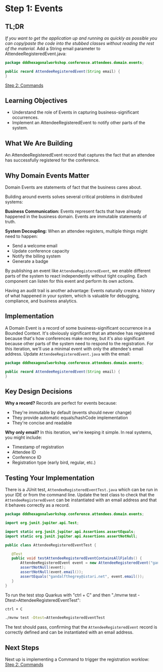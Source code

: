 # Step 1: Events

## TL;DR

_If you want to get the application up and running as quickly as possible you can copy/paste the code into the stubbed classes without reading the rest of the material._
Add a String email parameter to AttendeeRegisteredEvent.java:

```java
package dddhexagonalworkshop.conference.attendees.domain.events;

public record AttendeeRegisteredEvent(String email) {
}
```

[Step 2: Commands](02-Commands.md)

## Learning Objectives

- Understand the role of Events in capturing business-significant occurrences.
- Implement an AttendeeRegisteredEvent to notify other parts of the system.

## What We Are Building

An AttendeeRegisteredEvent record that captures the fact that an attendee has successfully registered for the conference.

## Why Domain Events Matter

Domain Events are statements of fact that the business cares about.

Building around events solves several critical problems in distributed systems:

**Business Communication:** Events represent facts that have already happened in the business domain. Events are immutable statements of truth.

**System Decoupling:** When an attendee registers, multiple things might need to happen:
- Send a welcome email
- Update conference capacity
- Notify the billing system
- Generate a badge

By publishing an event like `AttendeeRegisteredEvent`, we enable different parts of the system to react independently without tight coupling. Each component can listen for this event and perform its own actions.

Having an audit trail is another advantage: Events naturally create a history of what happened in your system, which is valuable for debugging, compliance, and business analytics.

## Implementation

A Domain Event is a record of some business-significant occurrence in a Bounded Context. It's obviously significant that an attendee has registered because that's how conferences make money, but it's also significant because other parts of the system need to respond to the registration.
For this iteration, we'll use a minimal event with only the attendee's email address. Update  `AttendeeRegisteredEvent.java` with the email:

```java
package dddhexagonalworkshop.conference.attendees.domain.events;

public record AttendeeRegisteredEvent(String email) {
}
```

## Key Design Decisions

**Why a record?** Records are perfect for events because:
- They're immutable by default (events should never change)
- They provide automatic equals/hashCode implementation
- They're concise and readable

**Why only email?** In this iteration, we're keeping it simple. In real systems, you might include:
- Timestamp of registration
- Attendee ID
- Conference ID
- Registration type (early bird, regular, etc.)

## Testing Your Implementation

There is a JUnit test, `AttendeeRegisteredEventTest.java` which can be run in your IDE or from the command line. Update the test class to check that the `AttendeeRegisteredEvent` can be instantiated with an email address and that it behaves correctly as a record.  

```java
package dddhexagonalworkshop.conference.attendees.domain.events;

import org.junit.jupiter.api.Test;

import static org.junit.jupiter.api.Assertions.assertEquals;
import static org.junit.jupiter.api.Assertions.assertNotNull;

public class AttendeeRegisteredEventTest {

   @Test
   public void testAttendeeRegisteredEventContainsAllFields() {
       AttendeeRegisteredEvent event = new AttendeeRegisteredEvent("gandalfthegrey@istari.net");
       assertNotNull(event);
       assertNotNull(event.email());
       assertEquals("gandalfthegrey@istari.net", event.email());
   }
}

```

To run the test stop Quarkus with "ctrl + C" and then "./mvnw test -Dtest=AttendeeRegisteredEventTest":


```bash
ctrl + C

./mvnw test -Dtest=AttendeeRegisteredEventTest
```

The test should pass, confirming that the `AttendeeRegisteredEvent` record is correctly defined and can be instantiated with an email address.

## Next Steps

Next up is implementing a Command to trigger the registration worklow: [Step 2: Commands](02-Commands.md)

